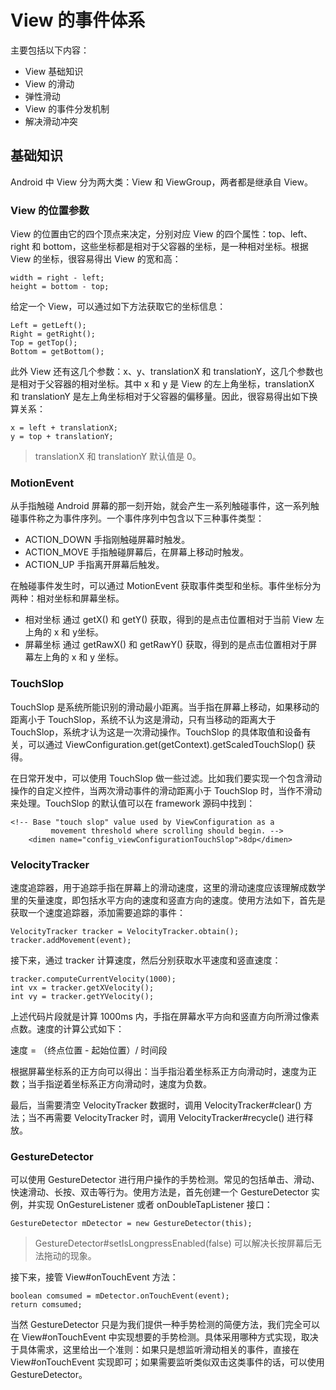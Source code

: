 # View 的事件体系

主要包括以下内容：

- View 基础知识
- View 的滑动
- 弹性滑动
- View 的事件分发机制
- 解决滑动冲突

## 基础知识

Android 中 View 分为两大类：View 和 ViewGroup，两者都是继承自 View。

### View 的位置参数

View 的位置由它的四个顶点来决定，分别对应 View 的四个属性：top、left、right 和 bottom，这些坐标都是相对于父容器的坐标，是一种相对坐标。根据 View 的坐标，很容易得出 View 的宽和高：

```
width = right - left;
height = bottom - top;
```

给定一个 View，可以通过如下方法获取它的坐标信息：

```
Left = getLeft();
Right = getRight();
Top = getTop();
Bottom = getBottom();
```

此外 View 还有这几个参数：x、y、translationX 和 translationY，这几个参数也是相对于父容器的相对坐标。其中 x 和 y 是 View 的左上角坐标，translationX 和 translationY 是左上角坐标相对于父容器的偏移量。因此，很容易得出如下换算关系：

```
x = left + translationX;
y = top + translationY;
```

> translationX 和 translationY 默认值是 0。

### MotionEvent

从手指触碰 Android 屏幕的那一刻开始，就会产生一系列触碰事件，这一系列触碰事件称之为事件序列。一个事件序列中包含以下三种事件类型：

- ACTION_DOWN
手指刚触碰屏幕时触发。
- ACTION_MOVE
手指触碰屏幕后，在屏幕上移动时触发。
- ACTION_UP
手指离开屏幕后触发。

在触碰事件发生时，可以通过 MotionEvent 获取事件类型和坐标。事件坐标分为两种：相对坐标和屏幕坐标。

- 相对坐标
通过 getX() 和 getY() 获取，得到的是点击位置相对于当前 View 左上角的 x 和 y坐标。
- 屏幕坐标
通过 getRawX() 和 getRawY() 获取，得到的是点击位置相对于屏幕左上角的 x 和 y 坐标。

### TouchSlop

TouchSlop 是系统所能识别的滑动最小距离。当手指在屏幕上移动，如果移动的距离小于 TouchSlop，系统不认为这是滑动，只有当移动的距离大于 TouchSlop，系统才认为这是一次滑动操作。TouchSlop 的具体取值和设备有关，可以通过 ViewConfiguration.get(getContext).getScaledTouchSlop() 获得。

在日常开发中，可以使用 TouchSlop 做一些过滤。比如我们要实现一个包含滑动操作的自定义控件，当两次滑动事件的滑动距离小于 TouchSlop 时，当作不滑动来处理。TouchSlop 的默认值可以在 framework 源码中找到：

```
<!-- Base "touch slop" value used by ViewConfiguration as a
         movement threshold where scrolling should begin. -->
    <dimen name="config_viewConfigurationTouchSlop">8dp</dimen>
```

### VelocityTracker

速度追踪器，用于追踪手指在屏幕上的滑动速度，这里的滑动速度应该理解成数学里的矢量速度，即包括水平方向的速度和竖直方向的速度。使用方法如下，首先是获取一个速度追踪器，添加需要追踪的事件：

```
VelocityTracker tracker = VelocityTracker.obtain();
tracker.addMovement(event);
```

接下来，通过 tracker 计算速度，然后分别获取水平速度和竖直速度：

```
tracker.computeCurrentVelocity(1000);
int vx = tracker.getXVelocity();
int vy = tracker.getYVelocity(); 
```

上述代码片段就是计算 1000ms 内，手指在屏幕水平方向和竖直方向所滑过像素点数。速度的计算公式如下：

速度 = （终点位置 - 起始位置）/ 时间段

根据屏幕坐标系的正方向可以得出：当手指沿着坐标系正方向滑动时，速度为正数；当手指逆着坐标系正方向滑动时，速度为负数。

最后，当需要清空 VelocityTracker 数据时，调用 VelocityTracker#clear() 方法；当不再需要 VelocityTracker 时，调用 VelocityTracker#recycle() 进行释放。

### GestureDetector

可以使用 GestureDetector 进行用户操作的手势检测。常见的包括单击、滑动、快速滑动、长按、双击等行为。使用方法是，首先创建一个 GestureDetector 实例，并实现 OnGestureListener 或者 onDoubleTapListener 接口：

```
GestureDetector mDetector = new GestureDetector(this);
```

> GestureDetector#setIsLongpressEnabled(false) 可以解决长按屏幕后无法拖动的现象。

接下来，接管 View#onTouchEvent 方法：

```
boolean comsumed = mDetector.onTouchEvent(event);
return comsumed;
```

当然 GestureDetector 只是为我们提供一种手势检测的简便方法，我们完全可以在 View#onTouchEvent 中实现想要的手势检测。具体采用哪种方式实现，取决于具体需求，这里给出一个准则：如果只是想监听滑动相关的事件，直接在 View#onTouchEvent 实现即可；如果需要监听类似双击这类事件的话，可以使用 GestureDetector。
